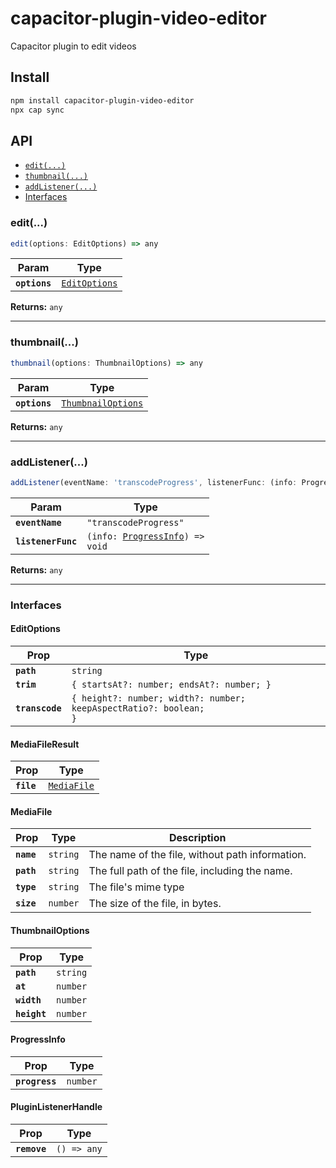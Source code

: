 # capacitor-plugin-video-editor

Capacitor plugin to edit videos

## Install

```bash
npm install capacitor-plugin-video-editor
npx cap sync
```

## API

<docgen-index>

* [`edit(...)`](#edit)
* [`thumbnail(...)`](#thumbnail)
* [`addListener(...)`](#addlistener)
* [Interfaces](#interfaces)

</docgen-index>

<docgen-api>
<!--Update the source file JSDoc comments and rerun docgen to update the docs below-->

### edit(...)

```typescript
edit(options: EditOptions) => any
```

| Param         | Type                                                |
| ------------- | --------------------------------------------------- |
| **`options`** | <code><a href="#editoptions">EditOptions</a></code> |

**Returns:** <code>any</code>

--------------------


### thumbnail(...)

```typescript
thumbnail(options: ThumbnailOptions) => any
```

| Param         | Type                                                          |
| ------------- | ------------------------------------------------------------- |
| **`options`** | <code><a href="#thumbnailoptions">ThumbnailOptions</a></code> |

**Returns:** <code>any</code>

--------------------


### addListener(...)

```typescript
addListener(eventName: 'transcodeProgress', listenerFunc: (info: ProgressInfo) => void) => Promise<PluginListenerHandle> & PluginListenerHandle
```

| Param              | Type                                                                     |
| ------------------ | ------------------------------------------------------------------------ |
| **`eventName`**    | <code>"transcodeProgress"</code>                                         |
| **`listenerFunc`** | <code>(info: <a href="#progressinfo">ProgressInfo</a>) =&gt; void</code> |

**Returns:** <code>any</code>

--------------------


### Interfaces


#### EditOptions

| Prop            | Type                                                                         |
| --------------- | ---------------------------------------------------------------------------- |
| **`path`**      | <code>string</code>                                                          |
| **`trim`**      | <code>{ startsAt?: number; endsAt?: number; }</code>                         |
| **`transcode`** | <code>{ height?: number; width?: number; keepAspectRatio?: boolean; }</code> |


#### MediaFileResult

| Prop       | Type                                            |
| ---------- | ----------------------------------------------- |
| **`file`** | <code><a href="#mediafile">MediaFile</a></code> |


#### MediaFile

| Prop       | Type                | Description                                     |
| ---------- | ------------------- | ----------------------------------------------- |
| **`name`** | <code>string</code> | The name of the file, without path information. |
| **`path`** | <code>string</code> | The full path of the file, including the name.  |
| **`type`** | <code>string</code> | The file's mime type                            |
| **`size`** | <code>number</code> | The size of the file, in bytes.                 |


#### ThumbnailOptions

| Prop         | Type                |
| ------------ | ------------------- |
| **`path`**   | <code>string</code> |
| **`at`**     | <code>number</code> |
| **`width`**  | <code>number</code> |
| **`height`** | <code>number</code> |


#### ProgressInfo

| Prop           | Type                |
| -------------- | ------------------- |
| **`progress`** | <code>number</code> |


#### PluginListenerHandle

| Prop         | Type                      |
| ------------ | ------------------------- |
| **`remove`** | <code>() =&gt; any</code> |

</docgen-api>
